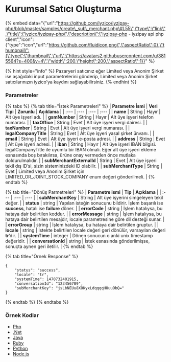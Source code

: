 # Kurumsal Satıcı Oluşturma

{% embed data="{\"url\":\"https://github.com/iyzico/iyzipay-php/blob/master/samples/create\_sub\_merchant.php\#L55\",\"type\":\"link\",\"title\":\"iyzico/iyzipay-php\",\"description\":\"iyzipay-php - iyzipay api php client\",\"icon\":{\"type\":\"icon\",\"url\":\"https://github.com/fluidicon.png\",\"aspectRatio\":0},\"thumbnail\":{\"type\":\"thumbnail\",\"url\":\"https://avatars2.githubusercontent.com/u/3815564?s=400&v=4\",\"width\":200,\"height\":200,\"aspectRatio\":1}}" %}

{% hint style="info" %}
Pazaryeri satıcınız eğer Limited veya Anonim Şirket ise aşağıdaki input parametrelerini gönderip, Limited veya Anonim Şirket satıcılarınızın iyzico’ya kaydını sağlayabilirsiniz.
{% endhint %}

### Parametreler

{% tabs %}
{% tab title="İstek Parametreleri" %}
| **Parametre İsmi** | **Veri Tipi** | **Zorunlu** | **Açıklama** |
| :--- | :--- | :--- | :--- |
| **name** | String | Hayır | Alt üye işyeri adı. |
| **gsmNumber** | String | Hayır | Alt üye işyeri telefon numarası. |
| **taxOffice** | String | Evet | Alt üye işyeri vergi dairesi. |
| **taxNumber** | String | Evet | Alt üye işyeri vergi numarası. |
| **legalCompanyTitle** | String | Evet | Alt üye işyeri yasal şirket ünvanı. |
| **email** | String | Evet | Alt üye işyeri e-posta adresi. |
| **address** | String | Evet | Alt üye işyeri adresi. |
| **iban** | String | Hayır | Alt üye işyeri IBAN bilgisi. legalCompanyTitle ile uyumlu bir IBAN olmalı. Eğer alt üye işyeri ekleme esnasında boş bırakılırsa, ürüne onay vermeden önce mutlaka doldurulmalıdır. |
| **subMerchantExternalId** | String | Evet | Alt üye işyeri tekil dış ID’si, sizin sisteminizdeki ID olabilir. |
| **subMerchantType** | String | Evet | Limited veya Anonim Şirket için LIMITED\_OR\_JOINT\_STOCK\_COMPANY enum değeri gönderilmeli. |
{% endtab %}

{% tab title="Dönüş Parmetreleri" %}
| **Parametre ismi** | **Tip** | **Açıklama** |
| :--- | :--- | :--- |
| **subMerchantKey** | String | Alt üye işyerini simgeleyen tekil değer. |
| **status** | string | Yapılan isteğin sonucunu bildirir. İşlem başarılı ise **success**, hatalı ise **failure** döner. |
| **errorCode** | string | İşlem hatalıysa, bu hataya dair belirtilen koddur. |
| **errorMessage** | string | İşlem hatalıysa, bu hataya dair belirtilen mesajdır, locale parametresine göre dil desteği sunar. |
| **errorGroup** | string | İşlem hatalıysa, bu hataya dair belirtilen gruptur. |
| **locale** | string | İstekte belirtilen locale değeri geri dönülür, varsayılan değeri **tr**’dir. |
| **systemTime** | integer | Dönen sonucun o anki unix timestamp değeridir. |
| **conversationId** | string | İstek esnasında gönderilmişse, sonuçta aynen geri iletilir. |
{% endtab %}

{% tab title="Örnek Response" %}
```text
{
    "status": "success",
    "locale": "tr",
    "systemTime": 1470732401915,
    "conversationId": "123456789",
    "subMerchantKey": "jsLbNEUu8XOKyxLdqqqqHUuu9bQ="
}
```
{% endtab %}
{% endtabs %}

### **Örnek Kodlar**

* [Php](https://github.com/iyzico/iyzipay-php/blob/master/samples/create_sub_merchant.php#L55)
* [.Net](https://github.com/iyzico/iyzipay-dotnet/blob/develop/Iyzipay.Samples/SubMerchantSample.cs#L72)
* [Java](https://github.com/iyzico/iyzipay-java/blob/master/src/test/java/com/iyzipay/sample/SubMerchantSample.java#L74)
* [Ruby](https://github.com/iyzico/iyzipay-ruby/blob/master/spec/sub_merchant_spec.rb#L63)
* [Python](https://github.com/iyzico/iyzipay-python/blob/master/samples/create_limited_company_sub_merchant.py)
* [Node.js](https://github.com/iyzico/iyzipay-node/blob/master/samples/IyzipaySamples.js#L769)

